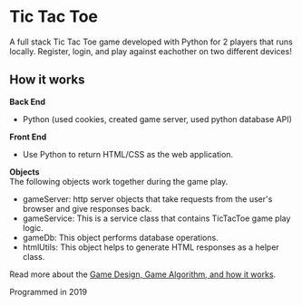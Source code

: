 # Tic Tac Toe
A full stack Tic Tac Toe game developed with Python for 2 players that runs locally. Register, login, and play against eachother on two different devices!

## How it works

**Back End**  
* Python (used cookies, created game server, used python database API)  

**Front End**  
* Use Python to return HTML/CSS as the web application. 

**Objects**  
The following objects work together during the game play.

* gameServer: http server objects that take requests from the user's browser and give responses back.
* gameService: This is a service class that contains TicTacToe game play logic.
* gameDb: This object performs database operations.
* htmlUtils: This object helps to generate HTML responses as a helper class.

Read more about the [Game Design, Game Algorithm, and how it works](https://docs.google.com/document/d/1L_UJQjNx2HcyUmsfjDECEAmbT21B2T3b-XVG56p_gJE/edit). 

Programmed in 2019

